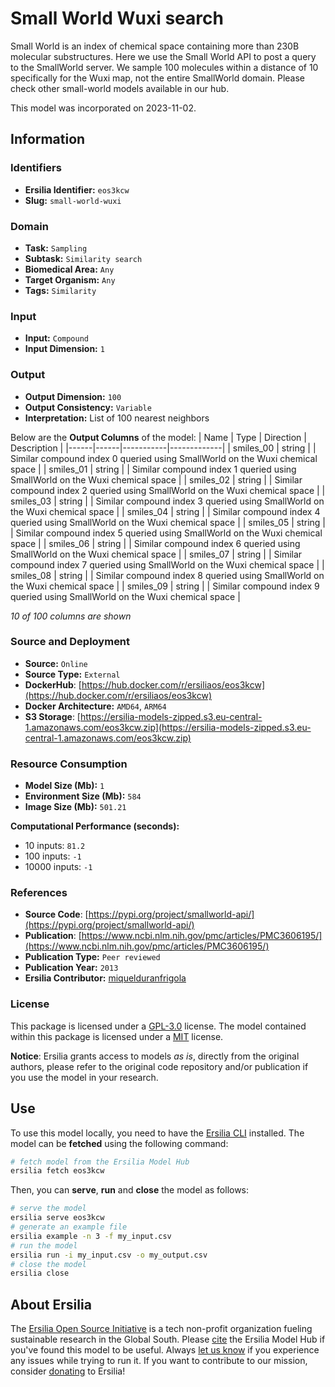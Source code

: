 # Small World Wuxi search

Small World is an index of chemical space containing more than 230B molecular substructures. Here we use the Small World API to post a query to the SmallWorld server. We sample 100 molecules within a distance of 10 specifically for the Wuxi map, not the entire SmallWorld domain. Please check other small-world models available in our hub.

This model was incorporated on 2023-11-02.


## Information
### Identifiers
- **Ersilia Identifier:** `eos3kcw`
- **Slug:** `small-world-wuxi`

### Domain
- **Task:** `Sampling`
- **Subtask:** `Similarity search`
- **Biomedical Area:** `Any`
- **Target Organism:** `Any`
- **Tags:** `Similarity`

### Input
- **Input:** `Compound`
- **Input Dimension:** `1`

### Output
- **Output Dimension:** `100`
- **Output Consistency:** `Variable`
- **Interpretation:** List of 100 nearest neighbors

Below are the **Output Columns** of the model:
| Name | Type | Direction | Description |
|------|------|-----------|-------------|
| smiles_00 | string |  | Similar compound index 0 queried using SmallWorld on the Wuxi chemical space |
| smiles_01 | string |  | Similar compound index 1 queried using SmallWorld on the Wuxi chemical space |
| smiles_02 | string |  | Similar compound index 2 queried using SmallWorld on the Wuxi chemical space |
| smiles_03 | string |  | Similar compound index 3 queried using SmallWorld on the Wuxi chemical space |
| smiles_04 | string |  | Similar compound index 4 queried using SmallWorld on the Wuxi chemical space |
| smiles_05 | string |  | Similar compound index 5 queried using SmallWorld on the Wuxi chemical space |
| smiles_06 | string |  | Similar compound index 6 queried using SmallWorld on the Wuxi chemical space |
| smiles_07 | string |  | Similar compound index 7 queried using SmallWorld on the Wuxi chemical space |
| smiles_08 | string |  | Similar compound index 8 queried using SmallWorld on the Wuxi chemical space |
| smiles_09 | string |  | Similar compound index 9 queried using SmallWorld on the Wuxi chemical space |

_10 of 100 columns are shown_
### Source and Deployment
- **Source:** `Online`
- **Source Type:** `External`
- **DockerHub**: [https://hub.docker.com/r/ersiliaos/eos3kcw](https://hub.docker.com/r/ersiliaos/eos3kcw)
- **Docker Architecture:** `AMD64`, `ARM64`
- **S3 Storage**: [https://ersilia-models-zipped.s3.eu-central-1.amazonaws.com/eos3kcw.zip](https://ersilia-models-zipped.s3.eu-central-1.amazonaws.com/eos3kcw.zip)

### Resource Consumption
- **Model Size (Mb):** `1`
- **Environment Size (Mb):** `584`
- **Image Size (Mb):** `501.21`

**Computational Performance (seconds):**
- 10 inputs: `81.2`
- 100 inputs: `-1`
- 10000 inputs: `-1`

### References
- **Source Code**: [https://pypi.org/project/smallworld-api/](https://pypi.org/project/smallworld-api/)
- **Publication**: [https://www.ncbi.nlm.nih.gov/pmc/articles/PMC3606195/](https://www.ncbi.nlm.nih.gov/pmc/articles/PMC3606195/)
- **Publication Type:** `Peer reviewed`
- **Publication Year:** `2013`
- **Ersilia Contributor:** [miquelduranfrigola](https://github.com/miquelduranfrigola)

### License
This package is licensed under a [GPL-3.0](https://github.com/ersilia-os/ersilia/blob/master/LICENSE) license. The model contained within this package is licensed under a [MIT](LICENSE) license.

**Notice**: Ersilia grants access to models _as is_, directly from the original authors, please refer to the original code repository and/or publication if you use the model in your research.


## Use
To use this model locally, you need to have the [Ersilia CLI](https://github.com/ersilia-os/ersilia) installed.
The model can be **fetched** using the following command:
```bash
# fetch model from the Ersilia Model Hub
ersilia fetch eos3kcw
```
Then, you can **serve**, **run** and **close** the model as follows:
```bash
# serve the model
ersilia serve eos3kcw
# generate an example file
ersilia example -n 3 -f my_input.csv
# run the model
ersilia run -i my_input.csv -o my_output.csv
# close the model
ersilia close
```

## About Ersilia
The [Ersilia Open Source Initiative](https://ersilia.io) is a tech non-profit organization fueling sustainable research in the Global South.
Please [cite](https://github.com/ersilia-os/ersilia/blob/master/CITATION.cff) the Ersilia Model Hub if you've found this model to be useful. Always [let us know](https://github.com/ersilia-os/ersilia/issues) if you experience any issues while trying to run it.
If you want to contribute to our mission, consider [donating](https://www.ersilia.io/donate) to Ersilia!
